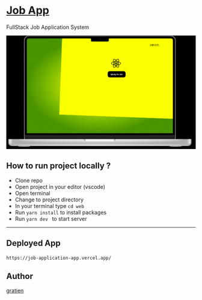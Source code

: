 # [Job App](https://job-application-app.vercel.app/)
FullStack Job Application System

![Home](https://raw.githubusercontent.com/itsgratien/job-application-app/main/web/public/images/jb-home.png?token=GHSAT0AAAAAABVGM25UK3Y5WH4I2FZP23A6YVF7N3A)

## How to run project locally ?
- Clone repo
- Open project in your editor (vscode)
- Open terminal
- Change to project directory
- In your terminal type ``cd web``
- Run ``yarn install`` to install packages
- Run ``yarn dev `` to start server
---

## Deployed App
    https://job-application-app.vercel.app/

## Author
[gratien](https://github.com/itsgratien)
